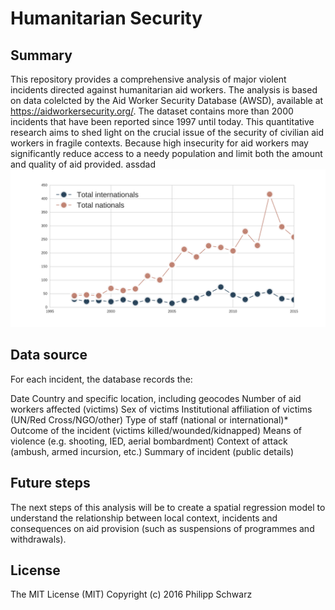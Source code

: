 # Humanitarian Security

## Summary 
This repository provides a comprehensive analysis of major violent incidents directed against humanitarian aid workers. The analysis is based on data colelcted by the Aid Worker Security Database (AWSD), available at https://aidworkersecurity.org/. The dataset contains more than 2000 incidents that have been reported since 1997 until today. This quantitative research aims to shed light on the crucial issue of the security of civilian aid workers in fragile contexts. Because high insecurity for aid workers may significantly reduce access to a needy population and limit both the amount and quality of aid provided. 
assdad
![](results/Affected_nationals_vs_internations.png)

## Data source
For each incident, the database records the:

Date
Country and specific location, including geocodes
Number of aid workers affected (victims)
Sex of victims
Institutional affiliation of victims (UN/Red Cross/NGO/other)
Type of staff (national or international)*
Outcome of the incident (victims killed/wounded/kidnapped)
Means of violence (e.g. shooting, IED, aerial bombardment)
Context of attack (ambush, armed incursion, etc.)
Summary of incident (public details)

## Future steps
The next steps of this analysis will be to create a spatial regression model to understand the relationship between local context, incidents and consequences on aid provision (such as suspensions of programmes and withdrawals). 

## License
The MIT License (MIT)
Copyright (c) 2016 Philipp Schwarz
